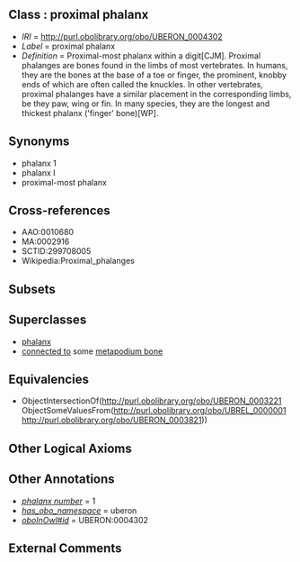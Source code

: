 
## Class : proximal phalanx

 * *IRI* = http://purl.obolibrary.org/obo/UBERON_0004302
 * *Label* = proximal phalanx
 * *Definition* = Proximal-most phalanx within a digit[CJM]. Proximal phalanges are bones found in the limbs of most vertebrates. In humans, they are the bones at the base of a toe or finger, the prominent, knobby ends of which are often called the knuckles. In other vertebrates, proximal phalanges have a similar placement in the corresponding limbs, be they paw, wing or fin. In many species, they are the longest and thickest phalanx ('finger' bone)[WP].

## Synonyms

 * phalanx 1
 * phalanx I
 * proximal-most phalanx

## Cross-references

 * AAO:0010680
 * MA:0002916
 * SCTID:299708005
 * Wikipedia:Proximal_phalanges

## Subsets


## Superclasses

 * [phalanx](../../UBERON/21/UBERON_0003221.md)
 * [connected to](../../UBREL/01/UBREL_0000001.md) some [metapodium bone](../../UBERON/21/UBERON_0003821.md)

## Equivalencies

 * ObjectIntersectionOf(<http://purl.obolibrary.org/obo/UBERON_0003221> ObjectSomeValuesFrom(<http://purl.obolibrary.org/obo/UBREL_0000001> <http://purl.obolibrary.org/obo/UBERON_0003821>))

## Other Logical Axioms


## Other Annotations

 * *[phalanx number](../../UBPROP/05/UBPROP_0000105.md)* = 1
 * *[has_obo_namespace](../../ce/oboInOwl#hasOBONamespace.md)* = uberon
 * *[oboInOwl#id](../../id/oboInOwl#id.md)* = UBERON:0004302

## External Comments


